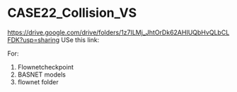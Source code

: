 # CASE22_Collision_VS

https://drive.google.com/drive/folders/1z7ILMj_JhtOrDk62AHIUQbHvQLbCLFDK?usp=sharing
USe this link:

For:
1. Flownetcheckpoint
2. BASNET models 
3. flownet folder
